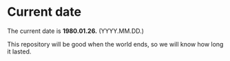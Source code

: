 # Current date

The current date is **1980.01.26.** (YYYY.MM.DD.)

This repository will be good when the world ends, so we will know how long it lasted.